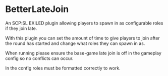 # BetterLateJoin
 
An SCP:SL EXILED plugin allowing players to spawn in as configurable roles if they join late.

With this plugin you can set the amount of time to give players to join after the round has started and change what roles they can spawn in as.

When running please ensure the base-game late join is off in the gameplay config so no conflicts can occur.

In the config roles must be formatted correctly to work.
